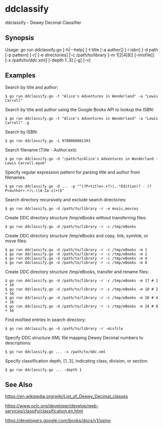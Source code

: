 # ddclassify

ddclassify - Dewey Decimal Classifier

## Synopsis

Usage:
    go run ddclassify.go [-h|--help]
                         [-t title [-a author]]
                         [-i isbn]
                         [-d path [-p pattern] [-r] [-e directories] [-c /path/to/library [-m 1|2|4|8]] [-misfile]]
                         [-x /path/to/ddc.xml]
                         [-depth 1..3]
                         [-g]
                         [-v]

## Examples

Search by title and author:

    $ go run ddclassify.go -t "Alice's Adventures in Wonderland" -a "Lewis Carroll"

Search by title and author using the Google Books API to lookup the ISBN:

    $ go run ddclassify.go -t "Alice's Adventures in Wonderland" -a "Lewis Carroll" -g

Search by ISBN:

    $ go run ddclassify.go -i 9780060081393

Search filename (Title - Author.ext):

    $ go run ddclassify.go -d "/path/to/Alice's Adventures in Wonderland - Lewis Carroll.epub"

Specify regular expression pattern for parsing title and author from filenames.

    $ go run ddclassify.go -d ... -p "^(?P<title>.+?)(,.*Edition)? - (?P<author>.+)\.([A-Za-z]+)$"

Search directory recursively and exclude search directories:

    $ go run ddclassify.go -d /path/to/library -r -e music,movies

Create DDC directory structure /tmp/eBooks without transferring files:

    $ go run ddclassify.go -d /path/to/library -r -c /tmp/eBooks

Create DDC directory structure /tmp/eBooks and copy, link, symlink, or move files:

    $ go run ddclassify.go -d /path/to/library -r -c /tmp/eBooks -m 1
    $ go run ddclassify.go -d /path/to/library -r -c /tmp/eBooks -m 2
    $ go run ddclassify.go -d /path/to/library -r -c /tmp/eBooks -m 4
    $ go run ddclassify.go -d /path/to/library -r -c /tmp/eBooks -m 8

Create DDC directory structure /tmp/eBooks, transfer and rename files:

    $ go run ddclassify.go -d /path/to/library -r -c /tmp/eBooks -m 17 # 1 + 16
    $ go run ddclassify.go -d /path/to/library -r -c /tmp/eBooks -m 18 # 2 + 16
    $ go run ddclassify.go -d /path/to/library -r -c /tmp/eBooks -m 20 # 4 + 16
    $ go run ddclassify.go -d /path/to/library -r -c /tmp/eBooks -m 24 # 8 + 16

Find misfiled entries in search directory:

    $ go run ddclassify.go -d /path/to/library -r -misfile

Specify DDC structure XML file mapping Dewey Decimal numbers to descriptions:

    $ go run ddclassify.go ... -x /path/to/ddc.xml

Specify classification depth, [1..3], indicating class, division, or section.

    $ go run ddclassify.go ... -depth 1

## See Also

https://en.wikipedia.org/wiki/List_of_Dewey_Decimal_classes

https://www.oclc.org/developer/develop/web-services/classify/classification.en.html

https://developers.google.com/books/docs/v1/using

